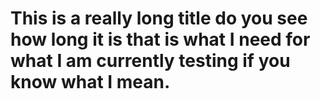 # This is a really long title do you see how long it is that is what I need for what I am currently testing if you know what I mean.
